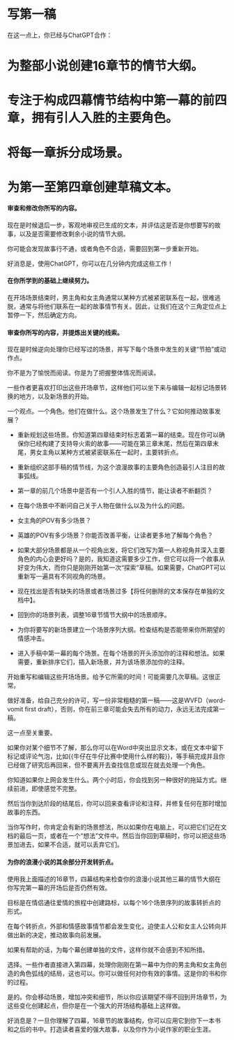 # 写第一稿

在这一点上，你已经与ChatGPT合作：

# 为整部小说创建16章节的情节大纲。

# 专注于构成四幕情节结构中第一幕的前四章，拥有引人入胜的主要角色。

# 将每一章拆分成场景。

# 为第一至第四章创建草稿文本。

#### 审查和修改你所写的内容。

现在是时候退后一步，客观地审视已生成的文本，并评估这是否是你想要写的故事，以及是否需要修改剩余小说的情节大纲。

你可能会发现故事行不通，或者角色不合适，需要回到第一步重新开始。

好消息是，使用ChatGPT，你可以在几分钟内完成这些工作！

#### 在你所学到的基础上继续努力。

在开场场景结束时，男主角和女主角通常以某种方式被紧密联系在一起，很难逃脱，通常与将他们联系在一起的故事情节有关。因此，让我们在这个三角定位点上暂停一下，然后确定方向。

#### 审查你所写的内容，并提炼出关键的线索。

现在是时候逆向处理你已经写过的场景，并写下每个场景中发生的关键“节拍”或动作点。

你不是为了愉悦而阅读。你是为了把握整体情况而阅读。

一些作者更喜欢打印出这些开场章节，这样他们可以坐下来与编辑一起标记场景转换的地方，以及新场景的开始。

一个观点。一个角色。他们在做什么。这个场景发生了什么？它如何推动故事发展？

+   重新规划这些场景。你知道第四章结束时标志着第一幕的结束。现在你可以确保你已经构建了支持导火索的故事——可能在第三章末尾，然后在第四章末尾，男女主角以某种方式被紧密联系在一起时，主要转折点。

+   重新组织这部手稿的情节线，为这个浪漫故事的主要角色创造最引人注目的故事弧线。

+   第一章的前几个场景中是否有一个引人入胜的情节，能让读者不断翻页？

+   在每个场景中不断问自己关于人物在做什么以及为什么的问题。

+   女主角的POV有多少场景？

+   英雄的POV有多少场景？你能否改善平衡，让读者更多地了解每个角色？

+   如果大部分场景都是从一个视角出发，将它们改写为第一人称视角并深入主要角色的内心会更好吗？是的，我知道这需要多少工作，但它可以将一个故事从好变为伟大，而你只是刚刚开始第一次“探索”草稿。如果需要，ChatGPT可以重新写一遍具有不同视角的场景。

+   现在找出是否有缺失的场景或者场景过多【将任何删除的文本保存在单独的文档中】。

+   回到你的场景列表，调整16章节情节大纲中的场景顺序。

+   为你将要写的新场景建立一个场景序列大纲。检查结构是否能带来你所期望的情感冲击。

+   进入手稿中第一幕的每个场景。在每个场景的开头添加你的注释和想法。如果需要，重新排序它们，插入新场景，并为该场景添加你的注释。

开始重写和编辑这些开场场景。给予它所需的时间！可能需要几次草稿。这很正常。

做好准备，给自己充分的许可，写一份非常粗糙的第一稿——这是WVFD（word-vomit first draft），否则，你在前三章可能会失去所有的动力，永远无法完成第一稿。

这一点至关重要。

如果你对某个细节不了解，那么你可以在Word中突出显示文本，或在文本中留下标记或评论气泡，比如{{牛仔在牛仔比赛中使用什么样的鞍}}，等手稿完成并且你已经做了研究后再回来，但不要离开去查找信息或现在就去处理一个角色。

你知道如果你上网会发生什么。两个小时后，你会找到另一种很好的拖延方式。继续前进，即使感觉不完整。

然后当你到达阶段的结尾后，你可以回来查看评论和注释，并修复任何在那时增加故事的东西。

当你写作时，你肯定会有新的场景想法，所以如果你在电脑上，可以把它们记在文档的最后一页，或者在一个“想法”文件中。然后当你回到草稿时，你可以把这些场景加进去，如果不合适，就可以丢弃它们。

#### 为你的浪漫小说的其余部分开发转折点。

使用我上面描述的16章节，四幕结构来检查你的浪漫小说其他三幕的情节大纲在你写完第一幕的开场后是否仍然有效。

目标是在情侣通往爱情的旅程中创建路标，以每个16个场景序列的故事转折点的形式。

在每个转折点，外部和情感故事情节都会发生变化，迫使主人公和女主人公转向并做出新的决定，推动故事向前发展。

如果有帮助的话，为每个幕创建单独的文件，这样你就不会感到不知所措。

选择。一些作者直接进入第四幕，处理你刚刚在第一幕中为你的男主角和女主角创造的角色弧线的结局，这也可以。你可以做任何对你有效的事情。这是你的书和你的过程。

是的。你会移动场景，增加冲突和细节，所以你应该期望不得不回到开场章节，为这些变化创建起点，但你是在一个强大的开场结构基础上这样做。

好消息是？一旦你理解了四幕，16章节的故事结构，你可以应用它到你下一本书和之后的书中。打造读者喜爱的强大故事，以及你作为小说作家的职业生涯。
